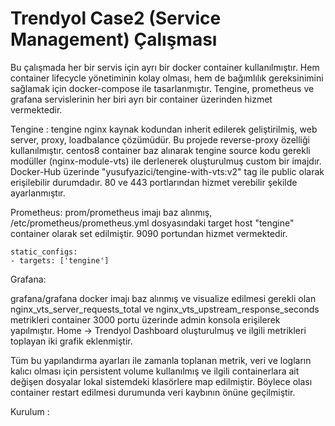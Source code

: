 # Trendyol Case2 (Service Management) Çalışması
Bu çalışmada her bir servis için ayrı bir docker container kullanılmıştır. 
Hem container lifecycle yönetiminin kolay olması, hem de bağımlılık gereksinimini sağlamak için docker-compose ile tasarlanmıştır. 
Tengine, prometheus ve grafana servislerinin her biri ayrı bir container üzerinden hizmet vermektedir. 

Tengine :
tengine nginx kaynak kodundan inherit edilerek geliştirilmiş, web server, proxy, loadbalance çözümüdür. Bu projede reverse-proxy özelliği kullanılmıştır. 
centos8 container baz alınarak tengine source kodu gerekli modüller (nginx-module-vts) ile derlenerek oluşturulmuş custom bir imajdır. 
Docker-Hub üzerinde "yusufyazici/tengine-with-vts:v2" tag ile public olarak erişilebilir durumdadır.
80 ve 443 portlarından hizmet verebilir şekilde ayarlanmıştır. 

Prometheus:
prom/prometheus imajı baz alınmış, /etc/prometheus/prometheus.yml dosyasındaki target host "tengine" container olarak set edilmiştir.
9090 portundan hizmet vermektedir. 

    static_configs:
    - targets: ['tengine']

Grafana:

grafana/grafana docker imajı baz alınmış ve visualize edilmesi gerekli olan nginx_vts_server_requests_total ve
nginx_vts_upstream_response_seconds metrikleri container 3000 portu üzerinde admin konsola erişilerek yapılmıştır. 
Home -> Trendyol Dashboard oluşturulmuş ve ilgili metrikleri toplayan iki grafik eklenmiştir. 

Tüm bu yapılandırma ayarları ile zamanla toplanan metrik, veri ve logların kalıcı olması için persistent volume kullanılmış ve ilgili containerlara ait değişen dosyalar lokal sistemdeki klasörlere map edilmiştir. Böylece olası container restart edilmesi durumunda veri kaybının önüne geçilmiştir. 

Kurulum :

